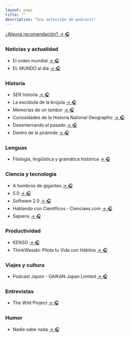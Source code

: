 ```yaml
---
layout: page
title: ""
description: "Una selección de podcasts"
---
```


[¿Alguna recomendación? → 🎧](https://twitter.com/enriquebenimeli/status/1611473276945027074)

### Noticias y actualidad
* El orden mundial [→ 🎧](https://podcasts.apple.com/es/podcast/el-orden-mundial/id1462879154)
* EL MUNDO al día [→ 🎧](https://podcasts.apple.com/es/podcast/el-mundo-al-d%C3%ADa/id1572264828)

### Historia
* SER historia [→ 🎧](https://podcasts.apple.com/es/podcast/ser-historia/id356329864)
* La escóbula de la brújula [→ 🎧](https://podcasts.apple.com/es/podcast/la-esc%C3%B3bula-de-la-br%C3%BAjula/id647849954?mt=2)
* Memorias de un tambor [→ 🎧](https://itunes.apple.com/es/podcast/memorias-de-un-tambor/id813266889?mt=2)
* Curiosidades de la Historia National Geographic [→ 🎧](https://podcasts.apple.com/es/podcast/curiosidades-de-la-historia-national-geographic/id1472737419)
* Desenterrando el pasado [→ 🎧](https://podcasts.apple.com/es/podcast/desenterrando-el-pasado/id1564270035)
* Dentro de la pirámide [→ 🎧](https://podcasts.apple.com/es/podcast/dentro-de-la-pir%C3%A1mide/id1502040966)

### Lenguas
* Filología, lingüística y gramática histórica [→ 🎧](https://podcasts.apple.com/es/podcast/filolog%C3%ADa-ling%C3%BC%C3%ADstica-y-gram%C3%A1tica-hist%C3%B3rica/id1176111880)

### Ciencia y tecnología
* A hombros de gigantes [→ 🎧](https://podcasts.apple.com/es/podcast/a-hombros-de-gigantes/id297965137)
* 5.0 [→ 🎧](https://podcasts.apple.com/es/podcast/5-0/id296275960)
* Software 2.0 [→ 🎧](https://podcasts.apple.com/es/podcast/software-2-0/id1488587713)
* Hablando con Científicos - Cienciaes.com [→ 🎧](https://podcasts.apple.com/es/podcast/hablando-con-cient%C3%ADficos-cienciaes-com/id304214854)
* Sapiens [→ 🎧](https://www.rtve.es/play/audios/sapiens/)

### Productividad
* KENSO [→ 🎧](https://podcasts.apple.com/es/podcast/kenso/id1372855764)
* ThinkWasabi: Pilota tu Vida con Hábitos [→ 🎧](https://podcasts.apple.com/es/podcast/thinkwasabi-pilota-tu-vida-con-h%C3%A1bitos/id1102775514)

### Viajes y cultura
* Podcast Japón - GAIKAN Japan Limited [→ 🎧](https://podcasts.apple.com/es/podcast/podcast-jap%C3%B3n-gaikan-japan-limited/id1450317356)

### Entrevistas
* The Wild Project [→ 🎧](https://podcasts.apple.com/es/podcast/the-wild-project/id1501968107)

### Humor
* Nadie sabe nada [→ 🎧](https://podcasts.apple.com/es/podcast/nadie-sabe-nada/id665143133)
